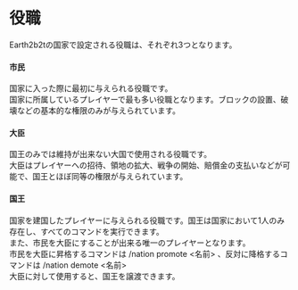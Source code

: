 # 役職  
Earth2b2tの国家で設定される役職は、それぞれ3つとなります。

#### 市民  

国家に入った際に最初に与えられる役職です。  
国家に所属しているプレイヤーで最も多い役職となります。ブロックの設置、破壊などの基本的な権限のみが与えられています。

#### 大臣  

国王のみでは維持が出来ない大国で使用される役職です。  
大臣はプレイヤーへの招待、領地の拡大、戦争の開始、賠償金の支払いなどが可能で、国王とほぼ同等の権限が与えられています。

#### 国王

国家を建国したプレイヤーに与えられる役職です。国王は国家において1人のみ存在し、すべてのコマンドを実行できます。  
また、市民を大臣にすることが出来る唯一のプレイヤーとなります。  
市民を大臣に昇格するコマンドは /nation promote <名前> 、反対に降格するコマンドは /nation demote <名前>   
大臣に対して使用すると、国王を譲渡できます。
